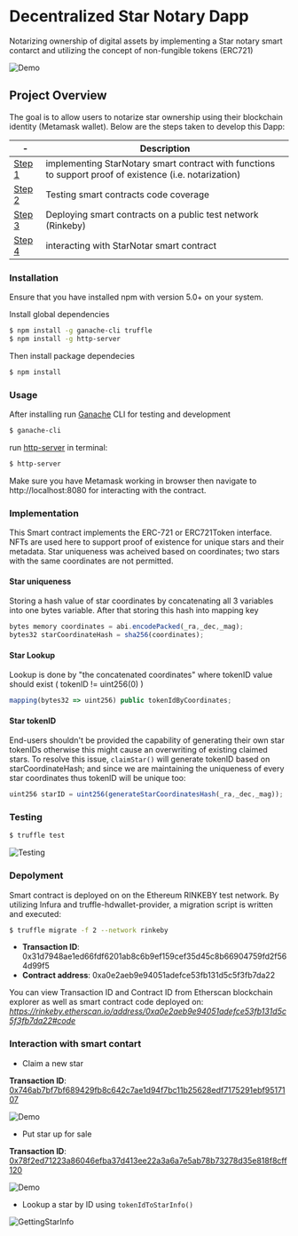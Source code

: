 # Decentralized Star Notary Dapp

Notarizing ownership of digital assets by implementing a Star notary smart contarct and utilizing the concept of non-fungible tokens (ERC721)

![Demo](https://i.imgur.com/s786MV6.gif) 

## Project Overview
The goal is to allow users to notarize star ownership using their blockchain identity (Metamask wallet). Below are the steps taken to develop this Dapp:

| - | Description |
| ------- | ----------- |
| [Step 1](#implementation) | implementing StarNotary smart contract with functions to support proof of existence (i.e. notarization) |
| [Step 2](#testing) | Testing smart contracts code coverage |
| [Step 3](#depolyment) | Deploying smart contracts on a public test network (Rinkeby) |
| [Step 4](#interaction-with-smart-contart) | interacting with StarNotar smart contract |

### Installation
Ensure that you have installed npm with version 5.0+ on your system.

Install global dependencies
```bash
$ npm install -g ganache-cli truffle
$ npm install -g http-server
```

Then install package dependecies
```bash
$ npm install 
```
### Usage
After installing run [Ganache](https://github.com/trufflesuite/ganache-cli) CLI for testing and development
```bash
$ ganache-cli
```

 run [http-server](https://www.npmjs.com/package/http-server) in terminal:
```bash
$ http-server
```

Make sure you have Metamask working in browser then navigate to http://localhost:8080 for interacting with the contract.

### Implementation
This Smart contract implements the ERC-721 or ERC721Token interface. NFTs are used here to support proof of existence for unique stars and their metadata.
Star uniqueness was acheived based on coordinates; two stars with the same coordinates are not permitted.

#### Star uniqueness
Storing a hash value of star coordinates by concatenating all 3 variables into one bytes variable. After that storing this hash into mapping key
```javascript
bytes memory coordinates = abi.encodePacked(_ra,_dec,_mag);
bytes32 starCoordinateHash = sha256(coordinates);
```

#### Star Lookup
Lookup is done by "the concatenated coordinates" where tokenID value should exist ( tokenID != uint256(0) ) 
```javascript
mapping(bytes32 => uint256) public tokenIdByCoordinates;
```

#### Star tokenID
End-users shouldn't be provided the capability of generating their own star tokenIDs otherwise this might cause an overwriting of existing claimed stars. To resolve this issue, `claimStar()` will generate tokenID based on starCoordinateHash; and since we are maintaining the uniqueness of every star coordinates thus tokenID will be unique too:
```javascript
uint256 starID = uint256(generateStarCoordinatesHash(_ra,_dec,_mag));
```


### Testing
```bash
$ truffle test
```
![Testing](https://i.imgur.com/4jIfzVO.gif)


### Depolyment
Smart contract is deployed on on the Ethereum RINKEBY test network. By utilizing Infura and truffle-hdwallet-provider, a migration script is written and executed:
```bash
$ truffle migrate -f 2 --network rinkeby
```
* __Transaction ID__: 0x31d7948ae1ed66fdf6201ab8c6b9ef159cef35d45c8b66904759fd2f564d99f5
* __Contract address__: 0xa0e2aeb9e94051adefce53fb131d5c5f3fb7da22

You can view Transaction ID and Contract ID from Etherscan blockchain explorer as well as smart contract code deployed on:
_https://rinkeby.etherscan.io/address/0xa0e2aeb9e94051adefce53fb131d5c5f3fb7da22#code_

### Interaction with smart contart
* Claim a new star

__Transaction ID__: [0x746ab7bf7bf689429fb8c642c7ae1d94f7bc11b25628edf7175291ebf9517107](https://rinkeby.etherscan.io/tx/0x746ab7bf7bf689429fb8c642c7ae1d94f7bc11b25628edf7175291ebf9517107)

![Demo](https://i.imgur.com/s786MV6.gif)

* Put star up for sale

__Transaction ID__: [0x78f2ed71223a86046efba37d413ee22a3a6a7e5ab78b73278d35e818f8cff120](https://rinkeby.etherscan.io/tx/0x78f2ed71223a86046efba37d413ee22a3a6a7e5ab78b73278d35e818f8cff120)

![Demo](https://i.imgur.com/3Q8ChbS.gif)

* Lookup a star by ID using `tokenIdToStarInfo()`

![GettingStarInfo](https://i.imgur.com/0fvdrhZ.gif)